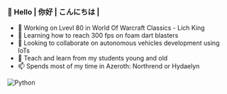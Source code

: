 ### 👋 Hello | 你好 | こんにちは | 

- 🔭 Working on Lvevl 80 in World Of Warcraft Classics - Lich King
- 🌱 Learning how to reach 300 fps on foam dart blasters
- 👯 Looking to collaborate on autonomous vehicles development using IoTs 
- 💬 Teach and learn from my students young and old
- 📫 Spends most of my time in Azeroth: Northrend or Hydaelyn

![Python](https://img.shields.io/badge/python-3670A0?style=for-the-badge&logo=python&logoColor=ffdd54)
